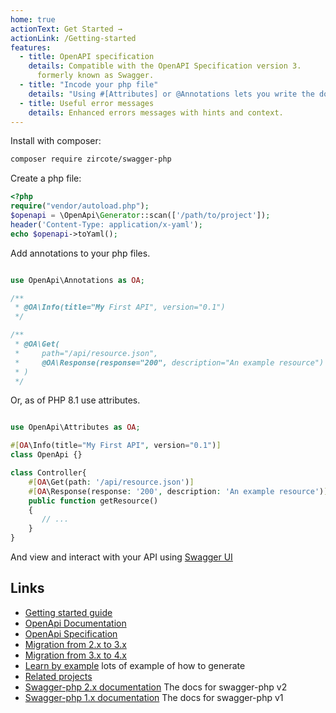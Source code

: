 ```yaml
---
home: true
actionText: Get Started →
actionLink: /Getting-started
features:
  - title: OpenAPI specification
    details: Compatible with the OpenAPI Specification version 3.
      formerly known as Swagger.
  - title: "Incode your php file"
    details: "Using #[Attributes] or @Annotations lets you write the documentation inside the php source files which helps keeping the documentation in sync."
  - title: Useful error messages
    details: Enhanced errors messages with hints and context.
---
```


Install with composer:

```bash
composer require zircote/swagger-php
```

Create a php file:

```php
<?php
require("vendor/autoload.php");
$openapi = \OpenApi\Generator::scan(['/path/to/project']);
header('Content-Type: application/x-yaml');
echo $openapi->toYaml();
```

Add annotations to your php files.

```php

use OpenApi\Annotations as OA;

/**
 * @OA\Info(title="My First API", version="0.1")
 */

/**
 * @OA\Get(
 *     path="/api/resource.json",
 *     @OA\Response(response="200", description="An example resource")
 * )
 */
```

Or, as of PHP 8.1 use attributes.

```php

use OpenApi\Attributes as OA;

#[OA\Info(title="My First API", version="0.1")]
class OpenApi {}

class Controller{
    #[OA\Get(path: '/api/resource.json')]
    #[OA\Response(response: '200', description: 'An example resource')]
    public function getResource()
    {
       // ...
    }
}
```

And view and interact with your API using [Swagger UI ](https://swagger.io/tools/swagger-ui/)

## Links

- [Getting started guide](Getting-started.md)
- [OpenApi Documentation](https://swagger.io/docs/)
- [OpenApi Specification](http://swagger.io/specification/)
- [Migration from 2.x to 3.x](Migrating-to-v3.md)
- [Migration from 3.x to 4.x](Migrating-to-v4.md)
- [Learn by example](https://github.com/zircote/swagger-php/tree/master/Examples) lots of example of how to generate
- [Related projects](Related-projects.md)
- [Swagger-php 2.x documentation](https://github.com/zircote/swagger-php/tree/2.x/docs) The docs for swagger-php v2
- [Swagger-php 1.x documentation](/1.x/) The docs for swagger-php v1
